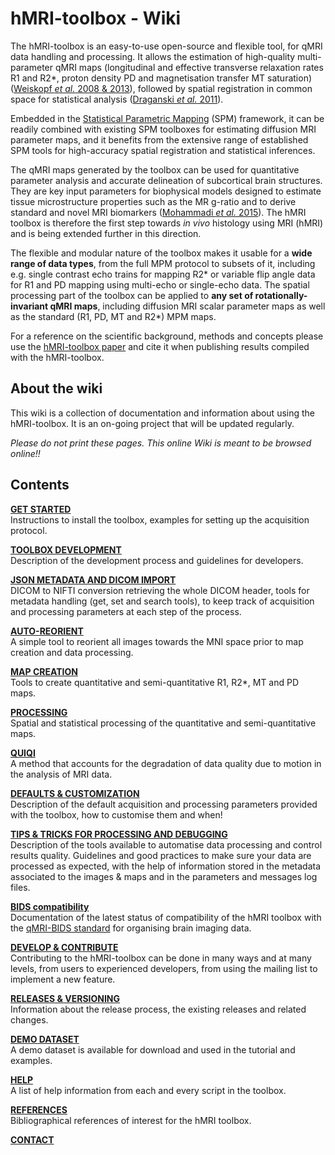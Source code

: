 # hMRI-toolbox - Wiki

The hMRI-toolbox is an easy-to-use open-source and flexible tool, for qMRI data handling and processing.
It allows the estimation of high-quality multi-parameter qMRI maps
(longitudinal and effective transverse relaxation rates R1 and R2*, proton density PD
and magnetisation transfer MT saturation) ([Weiskopf *et al.* 2008 & 2013](References)),
followed by spatial registration in common space for statistical analysis ([Draganski *et al.* 2011](References)).

Embedded in the [Statistical Parametric Mapping](http://www.fil.ion.ucl.ac.uk/spm) (SPM) framework,
it can be readily combined with existing SPM toolboxes for estimating diffusion MRI parameter maps,
and it benefits from the extensive range of established SPM tools for high-accuracy spatial registration and statistical inferences.

The qMRI maps generated by the toolbox can be used
for quantitative parameter analysis and accurate delineation of subcortical brain structures.
They are key input parameters
for biophysical models designed to estimate tissue microstructure properties
such as the MR g-ratio and to derive standard and novel MRI biomarkers ([Mohammadi *et al.* 2015](References)).
The hMRI toolbox is therefore the first step towards *in vivo* histology using MRI (hMRI) and is being extended further in this direction.

The flexible and modular nature of the toolbox makes it usable for a **wide range of data types**, from the full MPM protocol to subsets of it, including e.g. single contrast echo trains for mapping R2* or variable flip angle data for R1 and PD mapping using multi-echo or single-echo data. The spatial processing part of the toolbox can be applied to **any set of rotationally-invariant qMRI maps**, including diffusion MRI scalar parameter maps as well as the standard (R1, PD, MT and R2*) MPM maps.

For a reference on the scientific background, methods and concepts please use the [hMRI-toolbox paper](https://doi.org/10.1016/j.neuroimage.2019.01.029) and cite it when publishing results compiled with the hMRI-toolbox.

## About the wiki

This wiki is a collection of documentation and information about using the hMRI-toolbox. It is
an on-going project that will be updated regularly.

*Please do not print these pages. This online Wiki is meant to be browsed online!!*

## Contents

**[GET STARTED](GetStarted)**    
Instructions to install the toolbox, examples for setting up the acquisition protocol.

**[TOOLBOX DEVELOPMENT](../DevelopmentGuidelines.md)**    
Description of the development process and guidelines for developers.

**[JSON METADATA AND DICOM IMPORT](MetadataLibrary)**     
DICOM to NIFTI conversion retrieving the whole DICOM header, tools for metadata handling (get, set and search tools), to keep track of acquisition and processing parameters at each step of the process.

**[AUTO-REORIENT](AutoReorient)**     
A simple tool to reorient all images towards the MNI space prior to map creation and data processing.

**[MAP CREATION](MapCreation)**     
Tools to create quantitative and semi-quantitative R1, R2*, MT and PD maps.  

**[PROCESSING](Processing)**     
Spatial and statistical processing of the quantitative and semi-quantitative maps.      

**[QUIQI](QUIQI)**     
A method that accounts for the degradation of data quality due to motion in the analysis of MRI data.

**[DEFAULTS & CUSTOMIZATION](DefaultsAndCustomization)**     
Description of the default acquisition and processing parameters provided with the toolbox,
how to customise them and when!

**[TIPS & TRICKS FOR PROCESSING AND DEBUGGING](DebugMetadataAndLogFiles)**      
Description of the tools available to automatise data processing and control results quality.
Guidelines and good practices to make sure your data are processed as expected, with the help of information stored in the metadata associated to the images & maps and in the parameters and messages log files.

**[BIDS compatibility](BIDS)**      
Documentation of the latest status of compatibility of the hMRI toolbox with the [qMRI-BIDS standard](https://bids-specification.readthedocs.io/en/latest/appendices/qmri.html) for organising brain imaging data.

**[DEVELOP & CONTRIBUTE](Contribute)**        
Contributing to the hMRI-toolbox can be done in many ways and at many levels, from users to experienced developers, from using the mailing list to implement a new feature.

**[RELEASES & VERSIONING](Releases)**        
Information about the release process, the existing releases and related changes.

**[DEMO DATASET](HmriDemoDataset)**     
A demo dataset is available for download and used in the tutorial and examples.

**[HELP](HelpScripts)**     
A list of help information from each and every script in the toolbox.

**[REFERENCES](References)**      
Bibliographical references of interest for the hMRI toolbox.

**[CONTACT](Contact)**      
